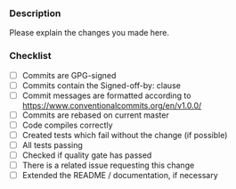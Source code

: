 ### Description
Please explain the changes you made here.

### Checklist
- [ ] Commits are GPG-signed
- [ ] Commits contain the Signed-off-by: clause
- [ ] Commit messages are formatted according to https://www.conventionalcommits.org/en/v1.0.0/
- [ ] Commits are rebased on current master
- [ ] Code compiles correctly
- [ ] Created tests which fail without the change (if possible)
- [ ] All tests passing
- [ ] Checked if quality gate has passed
- [ ] There is a related issue requesting this change
- [ ] Extended the README / documentation, if necessary
